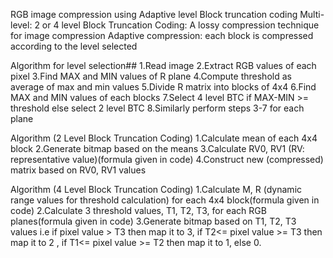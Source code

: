 RGB image compression using Adaptive level Block truncation coding
Multi-level: 2 or 4 level Block Truncation Coding: A lossy compression technique for image compression Adaptive compression: each block is compressed according to the level selected

Algorithm for level selection##
1.Read image 2.Extract RGB values of each pixel 3.Find MAX and MIN values of R plane 4.Compute threshold as average of max and min values 5.Divide R matrix into blocks of 4x4 6.Find MAX and MIN values of each blocks 7.Select 4 level BTC if MAX-MIN >= threshold else select 2 level BTC 8.Similarly perform steps 3-7 for each plane

Algorithm (2 Level Block Truncation Coding)
1.Calculate mean of each 4x4 block 2.Generate bitmap based on the means 3.Calculate RV0, RV1 (RV: representative value)(formula given in code) 4.Construct new (compressed) matrix based on RV0, RV1 values

Algorithm (4 Level Block Truncation Coding)
1.Calculate M, R (dynamic range values for threshold calculation) for each 4x4 block(formula given in code) 2.Calculate 3 threshold values, T1, T2, T3, for each RGB planes(formula given in code) 3.Generate bitmap based on T1, T2, T3 values i.e if pixel value > T3 then map it to 3, if T2<= pixel value >= T3 then map it to 2 , if T1<= pixel value >= T2 then map it to 1, else 0.
